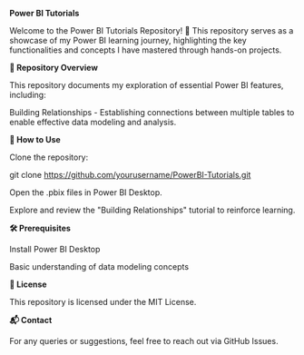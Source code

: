 **Power BI Tutorials**

Welcome to the Power BI Tutorials Repository! 🚀 This repository serves as a showcase of my Power BI learning journey, highlighting the key functionalities and concepts I have mastered through hands-on projects.

**📌 Repository Overview**

This repository documents my exploration of essential Power BI features, including:

Building Relationships - Establishing connections between multiple tables to enable effective data modeling and analysis.

**📂 How to Use**

Clone the repository:

git clone https://github.com/yourusername/PowerBI-Tutorials.git

Open the .pbix files in Power BI Desktop.

Explore and review the "Building Relationships" tutorial to reinforce learning.

**🛠 Prerequisites**

Install Power BI Desktop

Basic understanding of data modeling concepts

**📜 License**

This repository is licensed under the MIT License.

**📬 Contact**

For any queries or suggestions, feel free to reach out via GitHub Issues.
